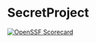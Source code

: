 # SecretProject

[![OpenSSF Scorecard](https://api.scorecard.dev/projects/github.com/Frontman50/SecretProject/badge)](https://scorecard.dev/viewer/?uri=github.com/Frontman50/SecretProject)

